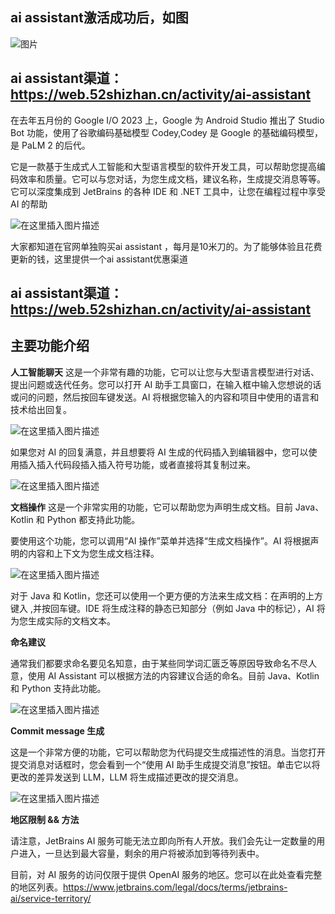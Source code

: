 ## ai assistant激活成功后，如图

![图片](https://img-blog.csdnimg.cn/direct/57dc41cb6818400ca66f4061a3c15389.png)


## ai assistant渠道：https://web.52shizhan.cn/activity/ai-assistant

在去年五月份的 Google I/O 2023 上，Google 为 Android Studio 推出了 Studio Bot 功能，使用了谷歌编码基础模型 Codey,Codey 是 Google 的基础编码模型，是 PaLM 2 的后代。

它是一款基于生成式人工智能和大型语言模型的软件开发工具，可以帮助您提高编码效率和质量。它可以与您对话，为您生成文档，建议名称，生成提交消息等等。它可以深度集成到 JetBrains 的各种 IDE 和 .NET 工具中，让您在编程过程中享受 AI 的帮助

![在这里插入图片描述](https://img-blog.csdnimg.cn/direct/cb48f4b74379405a96ce2abc63062693.png)

大家都知道在官网单独购买ai assistant ，每月是10米刀的。为了能够体验且花费更新的钱，这里提供一个ai assistant优惠渠道

## ai assistant渠道：https://web.52shizhan.cn/activity/ai-assistant

## 主要功能介绍

**人工智能聊天**
这是一个非常有趣的功能，它可以让您与大型语言模型进行对话、提出问题或迭代任务。您可以打开 AI 助手工具窗口，在输入框中输入您想说的话或问的问题，然后按回车键发送。AI 将根据您输入的内容和项目中使用的语言和技术给出回复。

![在这里插入图片描述](https://img-blog.csdnimg.cn/direct/47fac6996f724a839981b056bdcfeacf.png)


如果您对 AI 的回复满意，并且想要将 AI 生成的代码插入到编辑器中，您可以使用插入插入代码段插入插入符号功能，或者直接将其复制过来。

![在这里插入图片描述](https://img-blog.csdnimg.cn/direct/df8877ea1cda4117af354146bf05deef.png)


**文档操作**
这是一个非常实用的功能，它可以帮助您为声明生成文档。目前 Java、Kotlin 和 Python 都支持此功能。

要使用这个功能，您可以调用“AI 操作”菜单并选择“生成文档操作”。AI 将根据声明的内容和上下文为您生成文档注释。


![在这里插入图片描述](https://img-blog.csdnimg.cn/direct/cd2983fab0fc49fe9dd64031dabc2f2f.png)


对于 Java 和 Kotlin，您还可以使用一个更方便的方法来生成文档：在声明的上方键入 ,并按回车键。IDE 将生成注释的静态已知部分（例如 Java 中的标记），AI 将为您生成实际的文档文本。

**命名建议**

通常我们都要求命名要见名知意，由于某些同学词汇匮乏等原因导致命名不尽人意，使用 AI Assistant 可以根据方法的内容建议合适的命名。目前 Java、Kotlin 和 Python 支持此功能。

![在这里插入图片描述](https://img-blog.csdnimg.cn/direct/a924110b9a0f4ece99b692cb40f532a2.png)


**Commit message 生成**

这是一个非常方便的功能，它可以帮助您为代码提交生成描述性的消息。当您打开提交消息对话框时，您会看到一个“使用 AI 助手生成提交消息”按钮。单击它以将更改的差异发送到 LLM，LLM 将生成描述更改的提交消息。

![在这里插入图片描述](https://img-blog.csdnimg.cn/direct/f88ac27058a3452eb09c2ed9fc8a62d3.png)


**地区限制 && 方法**

请注意，JetBrains AI 服务可能无法立即向所有人开放。我们会先让一定数量的用户进入，一旦达到最大容量，剩余的用户将被添加到等待列表中。

目前，对 AI 服务的访问仅限于提供 OpenAI 服务的地区。您可以在此处查看完整的地区列表。https://www.jetbrains.com/legal/docs/terms/jetbrains-ai/service-territory/
